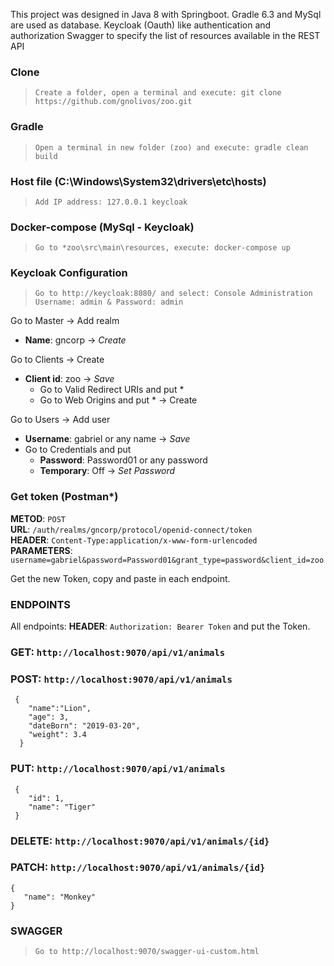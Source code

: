 This project was designed in Java 8 with Springboot. 
Gradle 6.3 and MySql are used as database.
Keycloak (Oauth) like authentication and authorization
Swagger to specify the list of resources available in the REST API

### Clone
 > `Create a folder, open a terminal and execute: git clone https://github.com/gnolivos/zoo.git`

### Gradle
 > `Open a terminal in new folder (zoo) and execute: gradle clean build`
 
### Host file (C:\Windows\System32\drivers\etc\hosts)
> `Add IP address: 127.0.0.1 keycloak`

### Docker-compose (MySql - Keycloak)
> `Go to *zoo\src\main\resources, execute: docker-compose up`

### Keycloak Configuration
 > `Go to http://keycloak:8080/ and select: Console Administration`
 > `Username: admin & Password: admin`

Go to Master -> Add realm
 - **Name**: gncorp -> *Create*

Go to Clients -> Create
 - **Client id**: zoo -> *Save*
	- Go to Valid Redirect URIs and put * 
	- Go to Web Origins and put * 
	-> Create
	
Go to Users -> Add user
 - **Username**: gabriel or any name -> *Save*
 - Go to Credentials and put 
 	- **Password**: Password01 or any password
 	- **Temporary**: Off
 	-> *Set Password*
 	
### Get token (Postman*)

**METOD**:       `POST`   
**URL**:          `/auth/realms/gncorp/protocol/openid-connect/token`   
**HEADER**:       `Content-Type:application/x-www-form-urlencoded`  
**PARAMETERS**:   `username=gabriel&password=Password01&grant_type=password&client_id=zoo`

Get the new Token, copy and paste in each endpoint.   

### ENDPOINTS

All endpoints: **HEADER**: `Authorization: Bearer Token` and put the Token.

### GET: 	`http://localhost:9070/api/v1/animals`
### POST: 	`http://localhost:9070/api/v1/animals`
     {
	    "name":"Lion",
	    "age": 3,
	    "dateBorn": "2019-03-20",
	    "weight": 3.4
	  }
### PUT: 	`http://localhost:9070/api/v1/animals`
 	 {
		"id": 1,
		"name": "Tiger"
	 }
### DELETE: 	`http://localhost:9070/api/v1/animals/{id}`
### PATCH: 	`http://localhost:9070/api/v1/animals/{id}`
	{
	   "name": "Monkey"
	}

### SWAGGER
 > `Go to http://localhost:9070/swagger-ui-custom.html`